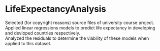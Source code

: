 # LifeExpectancyAnalysis

Selected (for copyright reasons) source files of university course project. <br />
Applied linear regressions models to predict life expectancy in developing and devloped countries respectively. <br />
Analyzed the residuals to determine the viability of these models when applied to this dataset.